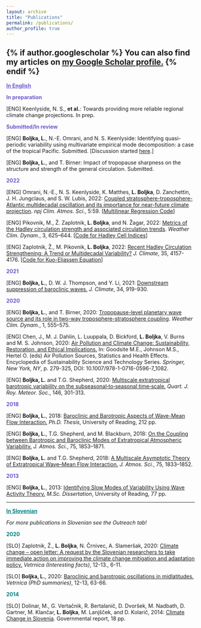 ```yaml
---
layout: archive
title: "Publications"
permalink: /publications/
author_profile: true
---
```


{% if author.googlescholar %}
  You can also find my articles on <u><a href="{{https://scholar.google.com/citations?user=-rmSBisAAAAJ&hl=en}}">my Google Scholar profile</a>.</u>
{% endif %}
---
<b><font color="slateblue"><u>In English</u></font></b> 

<b><font color="slateblue">In preparation</font></b>

[ENG] Keenlyside, N. S., <b>et al.</b>: Towards providing more reliable regional climate change projections. In prep.

<b><font color="slateblue">Submitted/In review</font></b>

[ENG] <b>Boljka, L.</b>, N.-E. Omrani, and N. S. Keenlyside: Identifying quasi-periodic variability using multivariate empirical mode decomposition: a case of the tropical Pacific. Submitted. [Discussion started <a href="https://wcd.copernicus.org/preprints/wcd-2022-51/">here</a>.] 

[ENG] <b>Boljka, L.</b>, and T. Birner: Impact of tropopause sharpness on the structure and strength of the general circulation. Submitted. <!--[<a href="https://github.com/lina-boljka/gfdl-fms">Model Code</a>]-->

<b><font color="slateblue">2022</font></b>

[ENG] Omrani, N.-E., N. S. Keenlyside, K. Matthes, <b>L. Boljka</b>, D. Zanchettin, J. H. Jungclaus, and S. W. Lubis, 2022: <a href="https://doi.org/10.1038/s41612-022-00275-1">Coupled stratosphere-troposphere-Atlantic multidecadal oscillation and its importance for near-future climate projection</a>. <i>npj Clim. Atmos. Sci.</i>, 5:59. [<a href="https://github.com/lina-boljka/multi-linear-regression-projection">Multilinear Regression Code</a>]

[ENG] Pikovnik, M., Ž. Zaplotnik, <b>L. Boljka</b>, and N. Žagar, 2022: <a href="https://wcd.copernicus.org/articles/3/625/2022/">Metrics of the Hadley circulation strength and associated circulation trends</a>. <i>Weather Clim. Dynam.</i>,  3, 625–644. [<a href="https://github.com/zaplotnik/Hadley-cell-strength">Code for Hadley Cell Indices</a>]

[ENG] Zaplotnik, Ž., M. Pikovnik, <b>L. Boljka</b>, 2022: <a href="https://doi.org/10.1175/JCLI-D-21-0204.1">Recent Hadley Circulation Strengthening: A Trend or Multidecadal Variability?</a> <i>J. Climate</i>, 35, 4157-4176. [<a href="https://github.com/mpikovnik/Evaluating-contributions-to-global-Hadley-cell-using-Kuo-Eliassen-equation">Code for Kuo-Eliassen Equation</a>]

<b><font color="slateblue">2021</font></b>

[ENG] <b>Boljka, L.</b>, D. W. J. Thompson, and Y. Li, 2021: <a href="https://doi.org/10.1175/JCLI-D-20-0483.1">Downstream suppression of baroclinic waves.</a> <i>J. Climate</i>, 34, 919-930. 

<b><font color="slateblue">2020</font></b>

[ENG] <b>Boljka, L.</b>, and T. Birner, 2020: <a href="https://doi.org/10.5194/wcd-1-555-2020">Tropopause-level planetary wave source and its role in two-way troposphere-stratosphere coupling</a>. <i>Weather Clim. Dynam.</i>, 1, 555–575. 

[ENG] Chen, J., M. J. Dahlin, L. Luuppala, D. Bickford, <b>L. Boljka</b>, V. Burns and M. S. Johnson, 2020: <a href="https://doi.org/10.1007/978-1-0716-0596-7_1082">Air Pollution and Climate Change: Sustainability, Restoration, and Ethical Implications.</a> In: Goodsite M.E., Johnson M.S., Hertel O. (eds) Air Pollution Sources, Statistics and Health Effects. Encyclopedia of Sustainability Science and Technology Series. <i>Springer, New York, NY</i>, p. 279-325, DOI: 10.1007/978-1-0716-0596-7_1082.

[ENG] <b>Boljka, L.</b> and T.G. Shepherd, 2020: <a href="https://doi.org/10.1002/qj.3676">Multiscale extratropical barotropic variability on the subseasonal‐to‐seasonal time‐scale.</a> <i>Quart. J. Roy. Meteor. Soc.</i>, 146, 301-313. 

<b><font color="slateblue">2018</font></b>

[ENG] <b>Boljka, L.</b>, 2018: <a href="http://centaur.reading.ac.uk/82282/1/21024384_Boljka_thesis.pdf">Baroclinic and Barotropic Aspects of Wave-Mean Flow Interaction.</a> <i>Ph.D. Thesis</i>, University of Reading, 212 pp.

[ENG] <b>Boljka, L.</b>, T.G. Shepherd, and M. Blackburn, 2018: <a href="https://doi.org/10.1175/JAS-D-17-0370.1"> On the Coupling between Barotropic and Baroclinic Modes of Extratropical Atmospheric Variability.</a> <i>J. Atmos. Sci.</i>, 75, 1853–1871. 

[ENG] <b>Boljka, L.</b> and T.G. Shepherd, 2018: <a href="https://doi.org/10.1175/JAS-D-17-0307.1">A Multiscale Asymptotic Theory of Extratropical Wave–Mean Flow Interaction.</a> <i>J. Atmos. Sci.</i>, 75, 1833–1852. 

<b><font color="slateblue">2013</font></b>

[ENG] <b>Boljka, L.</b>, 2013: <a href="https://drive.google.com/open?id=0BznR66WFWnYJLTdENzZPcjdVQ3M">Identifying Slow Modes of Variability Using Wave Activity Theory.</a> <i>M.Sc. Dissertation</i>, University of Reading, 77 pp.

<hr>

<b><font color="teal"><u>In Slovenian</u></font></b>

<!--<b><font color="teal">Submitted/In review</font></b>-->

<i>For more publications in Slovenian see the Outreach tab!</i>

<b><font color="teal">2020</font></b>

[SLO] Zaplotnik, Ž., <b>L. Boljka</b>, N. Črnivec, A. Slameršak, 2020: <a href="http://www.meteo-drustvo.si/glasilo/arhiv-vetrnic/">Climate change – open letter: A request by the Slovenian researchers to take immediate action on improving the climate change mitigation and adaptation policy.</a> <i>Vetrnica (Interesting facts)</i>, 12-13., 6-11.

[SLO] <b>Boljka, L.</b>, 2020: <a href="http://www.meteo-drustvo.si/glasilo/arhiv-vetrnic/">Baroclinic and barotropic oscillations in midlatitudes.</a> <i>Vetrnica (PhD summaries)</i>, 12-13, 63-66.

<b><font color="teal">2014</font></b>

[SLO] Dolinar, M., G. Vertačnik, R. Bertalanič, D. Dvoršek, M. Nadbath, D. Gartner, M. Klančar, <b>L. Boljka</b>, M. Lanjšček, and D. Kolarič, 2014: <a href="https://drive.google.com/open?id=1USfRRZ_D0cyPFsfiJXn20MiskLSp4-1Y">Climate Change in Slovenia</a>. Governmental report, 18 pp.


